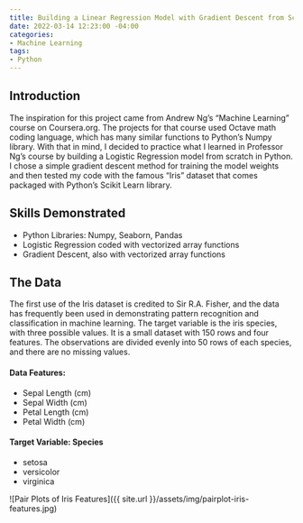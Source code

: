 ```yaml
---
title: Building a Linear Regression Model with Gradient Descent from Scratch
date: 2022-03-14 12:23:00 -04:00
categories:
- Machine Learning
tags:
- Python
---
```


## Introduction
The inspiration for this project came from Andrew Ng’s “Machine Learning” course on Coursera.org. The projects for that course used Octave math coding language, which has many similar functions to Python’s Numpy library. With that in mind, I decided to practice what I learned in Professor Ng’s course by building a Logistic Regression model from scratch in Python. I chose a simple gradient descent method for training the model weights and then tested my code with the famous “Iris” dataset that comes packaged with Python’s Scikit Learn library.

## Skills Demonstrated
* Python Libraries: Numpy, Seaborn, Pandas
* Logistic Regression coded with vectorized array functions
* Gradient Descent, also with vectorized array functions


## The Data
The first use of the Iris dataset is credited to Sir R.A. Fisher, and the data has frequently been used in demonstrating pattern recognition and classification in machine learning. The target variable is the iris species, with three possible values. It is a small dataset with 150 rows and four features. The observations are divided evenly into 50 rows of each species, and there are no missing values.

#### Data Features:
* Sepal Length (cm) 	
* Sepal Width (cm) 	
* Petal Length (cm) 	
* Petal Width (cm)

#### Target Variable: Species
* setosa
* versicolor
* virginica

![Pair Plots of Iris Features]({{ site.url }}/assets/img/pairplot-iris-features.jpg)


